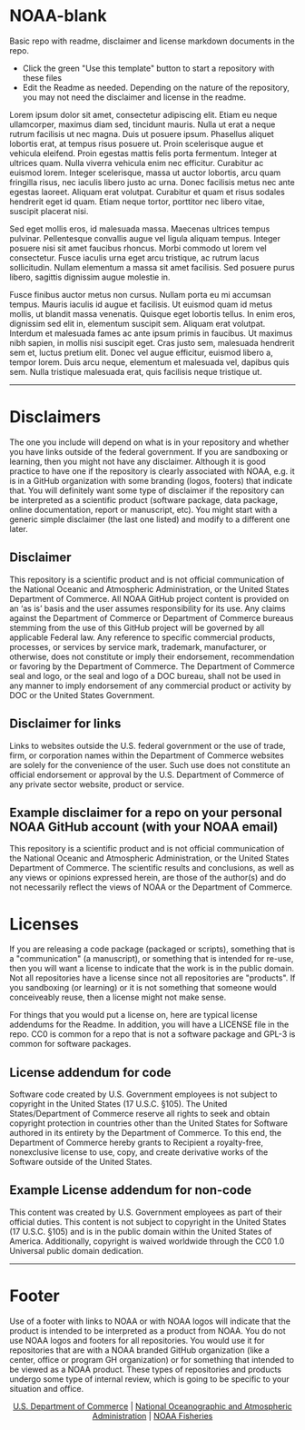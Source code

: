 # NOAA-blank

Basic repo with readme, disclaimer and license markdown documents in the repo.

* Click the green "Use this template" button to start a repository with these files
* Edit the Readme as needed. Depending on the nature of the repository, you may not need the disclaimer and license in the readme.

Lorem ipsum dolor sit amet, consectetur adipiscing elit. Etiam eu neque ullamcorper, maximus diam sed, tincidunt mauris. Nulla ut erat a neque rutrum facilisis ut nec magna. Duis ut posuere ipsum. Phasellus aliquet lobortis erat, at tempus risus posuere ut. Proin scelerisque augue et vehicula eleifend. Proin egestas mattis felis porta fermentum. Integer at ultrices quam. Nulla viverra vehicula enim nec efficitur. Curabitur ac euismod lorem. Integer scelerisque, massa ut auctor lobortis, arcu quam fringilla risus, nec iaculis libero justo ac urna. Donec facilisis metus nec ante egestas laoreet. Aliquam erat volutpat. Curabitur et quam et risus sodales hendrerit eget id quam. Etiam neque tortor, porttitor nec libero vitae, suscipit placerat nisi.

Sed eget mollis eros, id malesuada massa. Maecenas ultrices tempus pulvinar. Pellentesque convallis augue vel ligula aliquam tempus. Integer posuere nisi sit amet faucibus rhoncus. Morbi commodo ut lorem vel consectetur. Fusce iaculis urna eget arcu tristique, ac rutrum lacus sollicitudin. Nullam elementum a massa sit amet facilisis. Sed posuere purus libero, sagittis dignissim augue molestie in.

Fusce finibus auctor metus non cursus. Nullam porta eu mi accumsan tempus. Mauris iaculis id augue et facilisis. Ut euismod quam id metus mollis, ut blandit massa venenatis. Quisque eget lobortis tellus. In enim eros, dignissim sed elit in, elementum suscipit sem. Aliquam erat volutpat. Interdum et malesuada fames ac ante ipsum primis in faucibus. Ut maximus nibh sapien, in mollis nisi suscipit eget. Cras justo sem, malesuada hendrerit sem et, luctus pretium elit. Donec vel augue efficitur, euismod libero a, tempor lorem. Duis arcu neque, elementum et malesuada vel, dapibus quis sem. Nulla tristique malesuada erat, quis facilisis neque tristique ut.

<hr>

# Disclaimers

The one you include will depend on what is in your repository and whether you have links outside of the federal government. If you are sandboxing or learning, then you might not have any disclaimer. Although it is good practice to have one if the repository is clearly associated with NOAA, e.g. it is in a GitHub organization with some branding (logos, footers) that indicate that. You will definitely want some type of disclaimer if the repository can be interpreted as a scientific product (software package, data package, online documentation, report or manuscript, etc). You might start with a generic simple disclaimer (the last one listed) and modify to a different one later.

## Disclaimer

This repository is a scientific product and is not official communication of the National Oceanic and Atmospheric Administration, or the United States Department of Commerce. All NOAA GitHub project content is provided on an ‘as is’ basis and the user assumes responsibility for its use. Any claims against the Department of Commerce or Department of Commerce bureaus stemming from the use of this GitHub project will be governed by all applicable Federal law. Any reference to specific commercial products, processes, or services by service mark, trademark, manufacturer, or otherwise, does not constitute or imply their endorsement, recommendation or favoring by the Department of Commerce. The Department of Commerce seal and logo, or the seal and logo of a DOC bureau, shall not be used in any manner to imply endorsement of any commercial product or activity by DOC or the United States Government.

## Disclaimer for links

Links to websites outside the U.S. federal government or the use of trade, firm, or corporation names within the Department of Commerce websites are solely for the convenience of the user. Such use does not constitute an official endorsement or approval by the U.S. Department of Commerce of any private sector website, product or service.

## Example disclaimer for a repo on your personal NOAA GitHub account (with your NOAA email)

This repository is a scientific product and is not official communication of the National Oceanic and Atmospheric Administration, or the United States Department of Commerce. The scientific results and conclusions, as well as any views or opinions expressed herein, are those of the author(s) and do not necessarily reflect the views of NOAA or the Department of Commerce.

# Licenses

If you are releasing a code package (packaged or scripts), something that is a "communication" (a manuscript), or something that is intended for re-use, then you will want a license to indicate that the work is in the public domain. Not all repositories have a license since not all repositories are "products". If you sandboxing (or learning) or it is not something that someone would conceiveably reuse, then a license might not make sense. 

For things that you would put a license on, here are typical license addendums for the Readme.  In addition, you will have a LICENSE file in the repo. CC0 is common for a repo that is not a software package and GPL-3 is common for software packages. 

## License addendum for code

Software code created by U.S. Government employees is not subject to copyright in the United States (17 U.S.C. §105). The United States/Department of Commerce reserve all rights to seek and obtain copyright protection in countries other than the United States for Software authored in its entirety by the Department of Commerce. To this end, the Department of Commerce hereby grants to Recipient a royalty-free, nonexclusive license to use, copy, and create derivative works of the Software outside of the United States.

## Example License addendum for non-code

This content was created by U.S. Government employees as part of their official duties.  This content is not subject to copyright in the United States (17 U.S.C. §105) and is in the public domain within the United States of America. Additionally, copyright is waived worldwide through the CC0 1.0 Universal public domain dedication.

<hr>

# Footer

Use of a footer with links to NOAA or with NOAA logos will indicate that the product is intended to be interpreted as a product from NOAA. You do not use NOAA logos and footers for all repositories. You would use it for repositories that are with a NOAA branded GitHub organization (like a center, office or program GH organization) or for something that intended to be viewed as a NOAA product. These types of repositories and products undergo some type of internal review, which is going to be specific to your situation and office.

<p align="center" vertical-align="center">
<a href="https://www.commerce.gov/">U.S. Department of Commerce</a> &vert; <a href="https://www.noaa.gov">National Oceanographic and Atmospheric Administration</a> &vert; <a href="https://www.fisheries.noaa.gov/">NOAA Fisheries</a>
</p>
